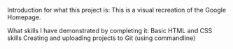 Introduction for what this project is: 
This is a visual recreation of the Google Homepage.


What skills I have demonstrated by completing it:
Basic HTML and CSS skills
Creating and uploading projects to Git (using commandline)
